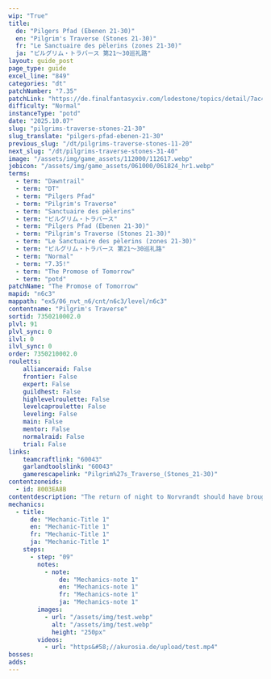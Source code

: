 ```yaml
---
wip: "True"
title:
  de: "Pilgers Pfad (Ebenen 21-30)"
  en: "Pilgrim's Traverse (Stones 21-30)"
  fr: "Le Sanctuaire des pèlerins (zones 21-30)"
  ja: "ピルグリム・トラバース 第21～30巡礼路"
layout: guide_post
page_type: guide
excel_line: "849"
categories: "dt"
patchNumber: "7.35"
patchLink: "https://de.finalfantasyxiv.com/lodestone/topics/detail/7ac423a7327836211fb9d13ced01367bdd8e6712"
difficulty: "Normal"
instanceType: "potd"
date: "2025.10.07"
slug: "pilgrims-traverse-stones-21-30"
slug_translate: "pilgers-pfad-ebenen-21-30"
previous_slug: "/dt/pilgrims-traverse-stones-11-20"
next_slug: "/dt/pilgrims-traverse-stones-31-40"
image: "/assets/img/game_assets/112000/112617.webp"
jobicon: "/assets/img/game_assets/061000/061824_hr1.webp"
terms:
  - term: "Dawntrail"
  - term: "DT"
  - term: "Pilgers Pfad"
  - term: "Pilgrim's Traverse"
  - term: "Sanctuaire des pèlerins"
  - term: "ピルグリム・トラバース"
  - term: "Pilgers Pfad (Ebenen 21-30)"
  - term: "Pilgrim's Traverse (Stones 21-30)"
  - term: "Le Sanctuaire des pèlerins (zones 21-30)"
  - term: "ピルグリム・トラバース 第21～30巡礼路"
  - term: "Normal"
  - term: "7.35!"
  - term: "The Promose of Tomorrow"
  - term: "potd"
patchName: "The Promose of Tomorrow"
mapid: "n6c3"
mappath: "ex5/06_nvt_n6/cnt/n6c3/level/n6c3"
contentname: "Pilgrim's Traverse"
sortid: 7350210002.0
plvl: 91
plvl_sync: 0
ilvl: 0
ilvl_sync: 0
order: 7350210002.0
rouletts:
    allianceraid: False
    frontier: False
    expert: False
    guildhest: False
    highlevelroulette: False
    levelcaproulette: False
    leveling: False
    main: False
    mentor: False
    normalraid: False
    trial: False
links:
    teamcraftlink: "60043"
    garlandtoolslink: "60043"
    gamerescapelink: "Pilgrim%27s_Traverse_(Stones_21-30)"
contentzoneids:
  - id: 8003EA8B
contentdescription: "The return of night to Norvrandt should have brought peaceful slumber to the Church of the First Light, but within its ruined chapels crawls an uneasy horde of sin eaters. With the aid of the faerie king, you must venture down the pilgrim road to attend an unlikely funeral and grant eternal rest to all who yet yearn for oblivion."
mechanics:
  - title:
      de: "Mechanic-Title 1"
      en: "Mechanic-Title 1"
      fr: "Mechanic-Title 1"
      ja: "Mechanic-Title 1"
    steps:
      - step: "09"
        notes:
          - note:
              de: "Mechanics-note 1"
              en: "Mechanics-note 1"
              fr: "Mechanics-note 1"
              ja: "Mechanics-note 1"
        images:
          - url: "/assets/img/test.webp"
            alt: "/assets/img/test.webp"
            height: "250px"
        videos:
          - url: "https&#58;//akurosia.de/upload/test.mp4"
bosses:
adds:
---
```

